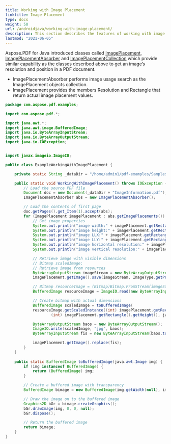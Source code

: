 ```yaml
---
title: Working with Image Placement
linktitle: Image Placement
type: docs
weight: 50
url: /androidjava/working-with-image-placement/
description: This section describes the features of working with image placement PDF file using Java library.
lastmod: "2021-06-05"
---
```


Aspose.PDF for Java introduced classes called [ImagePlacement](https://apireference.aspose.com/pdf/java/com.aspose.pdf/ImagePlacement), [ImagePlacementAbsorber](https://apireference.aspose.com/pdf/java/com.aspose.pdf/ImagePlacementAbsorber) and [ImagePlacementCollection](https://apireference.aspose.com/pdf/java/com.aspose.pdf/ImagePlacementCollection) which provide similar capability as the classes described above to get an image’s resolution and position in a PDF document.

- ImagePlacementAbsorber performs image usage search as the ImagePlacement objects collection.
- ImagePlacement provides the members Resolution and Rectangle that return actual image placement values.

```java
package com.aspose.pdf.examples;

import com.aspose.pdf.*;

import java.awt.*;
import java.awt.image.BufferedImage;
import java.io.ByteArrayInputStream;
import java.io.ByteArrayOutputStream;
import java.io.IOException;


import javax.imageio.ImageIO;

public class ExampleWorkingWithImagePlacement {

    private static String _dataDir = "/home/admin1/pdf-examples/Samples/";

    public static void WorkingWithImagePlacement() throws IOException {
        // Load the source PDF file
        Document doc = new Document(_dataDir + "ImageInformation.pdf");
        ImagePlacementAbsorber abs = new ImagePlacementAbsorber();

        // Load the contents of first page
        doc.getPages().get_Item(1).accept(abs);
        for (ImagePlacement imagePlacement : abs.getImagePlacements()) {
            // Get image properties
            System.out.println("image width:" + imagePlacement.getRectangle().getWidth());
            System.out.println("image height:" + imagePlacement.getRectangle().getHeight());
            System.out.println("image LLX:" + imagePlacement.getRectangle().getLLX());
            System.out.println("image LLY:" + imagePlacement.getRectangle().getLLY());
            System.out.println("image horizontal resolution:" + imagePlacement.getResolution().getX());
            System.out.println("image vertical resolution:" + imagePlacement.getResolution().getY());

            // Retrieve image with visible dimensions
            // Bitmap scaledImage;
            // Retrieve image from resources
            ByteArrayOutputStream imageStream = new ByteArrayOutputStream();
            imagePlacement.getImage().save(imageStream, ImageType.getPng());

            // Bitmap resourceImage = (Bitmap)Bitmap.FromStream(imageStream);
            BufferedImage resourceImage = ImageIO.read(new ByteArrayInputStream(imageStream.toByteArray()));

            // Create bitmap with actual dimensions
            BufferedImage scaledImage = toBufferedImage( 
            resourceImage.getScaledInstance((int) imagePlacement.getRectangle().getWidth(),
                    (int) imagePlacement.getRectangle().getHeight(), java.awt.Image.SCALE_SMOOTH));

            ByteArrayOutputStream baos = new ByteArrayOutputStream();
            ImageIO.write(scaledImage, "jpg", baos);
            ByteArrayInputStream fis = new ByteArrayInputStream(baos.toByteArray());

            imagePlacement.getImage().replace(fis);
        }
    }
    
    public static BufferedImage toBufferedImage(java.awt.Image img) {
        if (img instanceof BufferedImage) {
            return (BufferedImage) img;
        }

        // Create a buffered image with transparency
        BufferedImage bimage = new BufferedImage(img.getWidth(null), img.getHeight(null), BufferedImage.TYPE_INT_ARGB);

        // Draw the image on to the buffered image
        Graphics2D bGr = bimage.createGraphics();
        bGr.drawImage(img, 0, 0, null);
        bGr.dispose();

        // Return the buffered image
        return bimage;
    }
}
```

